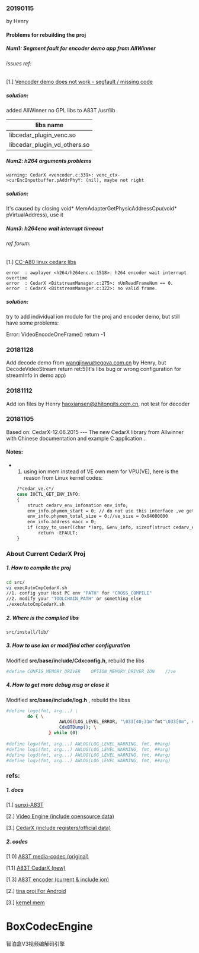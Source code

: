 ### 20190115 
by Henry
#### Problems for rebuilding the proj

##### Num1: Segment fault for encoder demo app from AllWinner
###### issues ref:
[1.] [Vencoder demo does not work - segfault / missing code ](https://github.com/allwinner-zh/media-codec/issues/9)

##### solution:
added AllWinner no GPL libs to A83T /usr/lib

|libs name
|---
| libcedar_plugin_venc.so
| libcedar_plugin_vd_others.so

##### Num2: h264 arguments problems
```
warning: CedarX <vencoder.c:339>: venc_ctx->curEncInputbuffer.pAddrPhyY: (nil), maybe not right
```
##### solution:
It's caused by closing void* MemAdapterGetPhysicAddressCpu(void* pVirtualAddress), use it


##### Num3: h264enc wait interrupt timeout
###### ref forum: 
[1.] [CC-A80 linux cedarx libs](http://www.cubie.cc/forum.php?mod=viewthread&tid=4194)

```
error  : awplayer <h264/h264enc.c:1518>: h264 encoder wait interrupt overtime
error  : CedarX <BitstreamManager.c:275>: nUnReadFrameNum == 0.
error  : CedarX <BitstreamManager.c:322>: no valid frame.
```

##### solution:

try to add individual ion module for the proj and encoder demo, but still have some problems: 

Error: VideoEncodeOneFrame() return -1



### 20181128
Add decode demo from <wangjinwu@egova.com.cn> by Henry, but DecodeVideoStream return ret:5(It's libs bug or wrong configuration for streamInfo in demo app)

### 20181112
Add ion files by Henry <haoxiansen@zhitongits.com.cn>, not test for decoder

### 20181105
Based on: CedarX-12.06.2015 --- 
The new CedarX library from Allwinner with Chinese documentation and example C application...

#### Notes:
* 1. using ion mem instead of VE own mem for VPU(VE), here is the reason from Linux kernel codes: 

```bash
	/*cedar_ve.c*/
    case IOCTL_GET_ENV_INFO:
	{
		struct cedarv_env_infomation env_info;
		env_info.phymem_start = 0; // do not use this interface ,ve get phy mem form ion now
		env_info.phymem_total_size = 0;//ve_size = 0x04000000 
		env_info.address_macc = 0;
		if (copy_to_user((char *)arg, &env_info, sizeof(struct cedarv_env_infomation)))
			return -EFAULT;
	}
```

### About Current CedarX Proj

##### 1. How to compile the proj
```bash
cd src/
vi execAutoCmpCedarX.sh
//1. config your Host PC env "PATH" for "CROSS_COMPILE"
//2. modify your "TOOLCHAIN_PATH" or something else
./execAutoCmpCedarX.sh
```
##### 2. Where is the compiled libs
```bash
src/install/lib/
```
##### 3. How to use ion or modified other configuration
<html>
Modified <strong>src/base/include/Cdxconfig.h</strong>, rebuild the libs
</html>

```bash 
#define CONFIG_MEMORY_DRIVER    OPTION_MEMORY_DRIVER_ION	//ve
```

##### 4. How to get more debug msg or close it
<html>
Modified <strong>src/base/include/log.h</strong> , rebuild the libss
</html>

```bash
#define loge(fmt, arg...) \
	    do { \
			        AWLOG(LOG_LEVEL_ERROR, "\033[40;31m"fmt"\033[0m", ##arg) ; \
			        CdxBTDump(); \
			    } while (0)
    
#define logw(fmt, arg...) AWLOG(LOG_LEVEL_WARNING, fmt, ##arg)
#define logi(fmt, arg...) AWLOG(LOG_LEVEL_WARNING, fmt, ##arg)
#define logd(fmt, arg...) AWLOG(LOG_LEVEL_WARNING, fmt, ##arg)
#define logv(fmt, arg...) AWLOG(LOG_LEVEL_WARNING, fmt, ##arg)

```
### refs:
##### 1. docs
[1.] [sunxi-A83T](http://linux-sunxi.org/A83T)

[2.] [Video  Engine (include opensource data)](http://linux-sunxi.org/Video_Engine)

[3.] [CedarX (include registers/official data)](http://linux-sunxi.org/CedarX)

##### 2. codes
[1.0] [A83T media-codec (original)](https://github.com/allwinner-zh/media-codec)

[1.1] [A83T CedarX (new)](https://github.com/fsebentley/CedarX-12.06.2015)

[1.3] [A83T encoder (current & include ion)](https://github.com/andrewz1/cedarx_encoder)

[2.] [tina proj For Android](https://github.com/tinalinux/package)

[3.] [kernel mem](https://github.com/juanfont/linux-sunxi/commit/e8937b50bc749cf1069b6881e0189831381d342b)




# BoxCodecEngine

智泊盒V3视频编解码引擎

